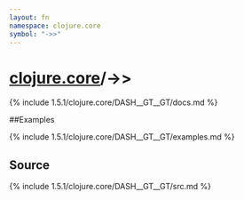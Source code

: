 ```yaml
---
layout: fn
namespace: clojure.core
symbol: "->>"
---
```


# [clojure.core](../)/->>

{% include 1.5.1/clojure.core/DASH__GT__GT/docs.md %}

##Examples

{% include 1.5.1/clojure.core/DASH__GT__GT/examples.md %}
## Source
{% include 1.5.1/clojure.core/DASH__GT__GT/src.md %}

